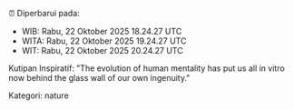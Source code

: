 ⏰ Diperbarui pada:
- WIB: Rabu, 22 Oktober 2025 18.24.27 UTC
- WITA: Rabu, 22 Oktober 2025 19.24.27 UTC
- WIT: Rabu, 22 Oktober 2025 20.24.27 UTC

Kutipan Inspiratif:
"The evolution of human mentality has put us all in vitro now behind the glass wall of our own ingenuity."


Kategori: nature

